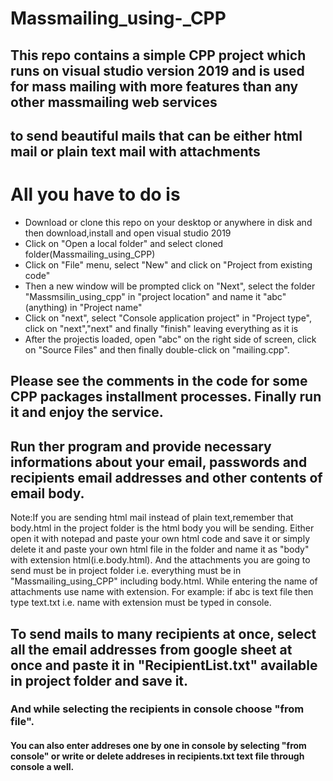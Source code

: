 # Massmailing_using-_CPP

## This repo contains a simple CPP project which runs on visual studio version 2019 and is used for mass mailing with more features than any other massmailing web services 
## to send beautiful mails that can be either html mail or plain text mail with attachments

# All you have to do is
* Download or clone this repo on your desktop or anywhere in disk and then download,install and open visual studio 2019
* Click on "Open a local folder" and  select cloned folder(Massmailing_using_CPP)
* Click on "File" menu, select "New" and click on "Project from existing code"
* Then a new window will be prompted click on "Next", select the folder "Massmsilin_using_cpp" in "project location" and name it "abc"(anything) in "Project name"
* Click on "next", select "Console application project" in "Project type", click on "next","next" and finally "finish" leaving everything as it is
* After the projectis loaded, open "abc" on the right side of screen, click on "Source Files" and then finally double-click on "mailing.cpp".

## Please see the comments in the code for some CPP packages installment processes. Finally run it and enjoy the service.

## Run ther program and provide necessary informations about your email, passwords and recipients email addresses and other contents of email body.

Note:If you are sending html mail instead of plain text,remember that body.html in the project folder is the html body you will be sending. Either open it with notepad 
and paste your own html code  and save it or simply delete it and paste your own html file in the folder and name it as "body" with extension html(i.e.body.html). And the attachments you are going to send must be in project folder i.e. everything must be in "Massmailing_using_CPP" including body.html. While entering the name of attachments use name with extension. For example: if abc is text file then type text.txt i.e. name with extension must be typed in console.

## To send mails to many recipients at once, select all the email addresses from google sheet at once and paste it in "RecipientList.txt" available in project folder and save it.
### And while selecting the recipients in console choose "from file".
#### You can also enter addreses one by one in console by selecting "from console" or write or delete addreses in recipients.txt text file through console a well.
